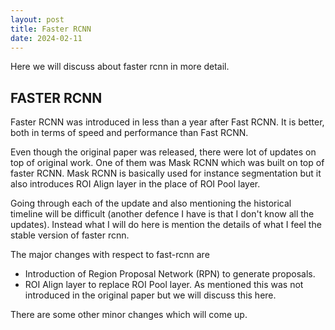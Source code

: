 ```yaml
---
layout: post
title: Faster RCNN
date: 2024-02-11
---
```


Here we will discuss about faster rcnn in more detail.

## FASTER RCNN

Faster RCNN was introduced in less than a year after Fast RCNN. It is better, both in terms of speed and performance than Fast RCNN.

Even though the original paper was released, there were lot of updates on top of original work. One of them was Mask RCNN which was built on top of faster RCNN. Mask RCNN is basically used for instance segmentation but it also introduces ROI Align layer in the place of ROI Pool layer.

Going through each of the update and also mentioning the historical timeline will be difficult (another defence I have is that I don't know all the updates). Instead what I will do here is mention the details of what I feel the stable version of faster rcnn.

The major changes with respect to fast-rcnn are

- Introduction of Region Proposal Network (RPN) to generate proposals.
- ROI Align layer to replace ROI Pool layer. As mentioned this was not introduced in the original paper but we will discuss this here.

There are some other minor changes which will come up.
